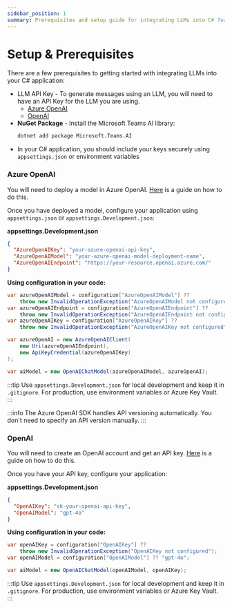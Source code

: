 ```yaml
---
sidebar_position: 1
summary: Prerequisites and setup guide for integrating LLMs into C# Teams AI applications, including API keys and configuration.
---
```


# Setup & Prerequisites

There are a few prerequisites to getting started with integrating LLMs into your C# application:

- LLM API Key - To generate messages using an LLM, you will need to have an API Key for the LLM you are using.
  - [Azure OpenAI](https://azure.microsoft.com/en-us/products/ai-services/openai-service)
  - [OpenAI](https://platform.openai.com/)
- **NuGet Package** - Install the Microsoft Teams AI library:
  ```bash
  dotnet add package Microsoft.Teams.AI
  ```
- In your C# application, you should include your keys securely using `appsettings.json` or environment variables

### Azure OpenAI

You will need to deploy a model in Azure OpenAI. [Here](https://learn.microsoft.com/en-us/azure/ai-services/openai/how-to/create-resource?pivots=web-portal#deploy-a-model 'Azure OpenAI Model Deployment Guide') is a guide on how to do this.

Once you have deployed a model, configure your application using `appsettings.json` or `appsettings.Development.json`:

**appsettings.Development.json**
```json
{
  "AzureOpenAIKey": "your-azure-openai-api-key",
  "AzureOpenAIModel": "your-azure-openai-model-deployment-name",
  "AzureOpenAIEndpoint": "https://your-resource.openai.azure.com/"
}
```

**Using configuration in your code:**
```csharp
var azureOpenAIModel = configuration["AzureOpenAIModel"] ??
    throw new InvalidOperationException("AzureOpenAIModel not configured");
var azureOpenAIEndpoint = configuration["AzureOpenAIEndpoint"] ??
    throw new InvalidOperationException("AzureOpenAIEndpoint not configured");
var azureOpenAIKey = configuration["AzureOpenAIKey"] ??
    throw new InvalidOperationException("AzureOpenAIKey not configured");

var azureOpenAI = new AzureOpenAIClient(
    new Uri(azureOpenAIEndpoint),
    new ApiKeyCredential(azureOpenAIKey)
);

var aiModel = new OpenAIChatModel(azureOpenAIModel, azureOpenAI);
```

:::tip
Use `appsettings.Development.json` for local development and keep it in `.gitignore`. For production, use environment variables or Azure Key Vault.
:::

:::info
The Azure OpenAI SDK handles API versioning automatically. You don't need to specify an API version manually.
:::

### OpenAI

You will need to create an OpenAI account and get an API key. [Here](https://platform.openai.com/docs/quickstart/build-your-application 'OpenAI Quickstart Guide') is a guide on how to do this.

Once you have your API key, configure your application:

**appsettings.Development.json**
```json
{
  "OpenAIKey": "sk-your-openai-api-key",
  "OpenAIModel": "gpt-4o"
}
```

**Using configuration in your code:**
```csharp
var openAIKey = configuration["OpenAIKey"] ??
    throw new InvalidOperationException("OpenAIKey not configured");
var openAIModel = configuration["OpenAIModel"] ?? "gpt-4o";

var aiModel = new OpenAIChatModel(openAIModel, openAIKey);
```

:::tip
Use `appsettings.Development.json` for local development and keep it in `.gitignore`. For production, use environment variables or Azure Key Vault.
:::
